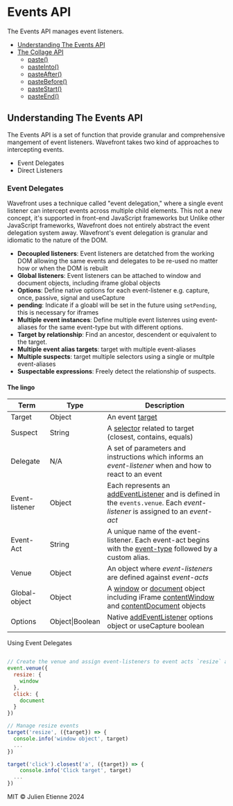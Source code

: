 # Events API
The Events API manages event listeners.


- [Understanding The Events API](#Understanding-the-Collage-API)
- [The Collage API](#The-Collage-API)
  - [paste()](#paste)
  - [pasteInto()](#pasteInto)
  - [pasteAfter()](#pasteAfter)
  - [pasteBefore()](#pasteBefore)
  - [pasteStart()](#pasteStart)
  - [pasteEnd()](#pasteEnd)
## Understanding The Events API

The Events API is a set of function that provide granular and comprehensive mangement of event listeners.
Wavefront takes two kind of approaches to intercepting events. 
- Event Delegates
- Direct Listeners

### Event Delegates

Wavefront uses a technique called "event delegation," where a single event listener can intercept events across multiple child elements. 
This not a new concept, it's supported in front-end JavaScript frameworks but Unlike other JavaScript frameworks, Wavefront does 
not entirely abstract the event delegation system away. Wavefront's event delegation is granular and idiomatic to the nature of the DOM.  

- **Decoupled listeners**: Event listeners are detatched from the working DOM allowing the same events and delegates to be re-used no matter how or when the DOM is rebuilt
- **Global listeners**: Event listeners can be attached to window and document objects, including iframe global objects  
- **Options**: Define native options for each event-listener e.g. capture, once, passive, signal and useCapture
- **pending**: Indicate if a gloabl will be set in the future using `setPending`, this is necessary for iframes
- **Multiple event instances**: Define multiple event listenres using event-aliases for the same event-type but with different options.
- **Target by relationship**: Find an ancestor, descendent or equivalent to the target.
- **Multiple event alias targets**: target with multiple event-aliases   
- **Multiple suspects**: target multiple selectors using a single or multple event-aliases
- **Suspectable expressions**: Freely detect the relationship of suspects. 

[targetLink]:https://developer.mozilla.org/en-US/docs/Web/API/Event/target
[selectorLink]:https://developer.mozilla.org/en-US/docs/Web/API/Document_object_model/Locating_DOM_elements_using_selectors
[addEventListenerLink]:https://developer.mozilla.org/en-US/docs/Web/API/EventTarget/addEventListener
[eventTypeLink]:https://developer.mozilla.org/en-US/docs/Web/API/Event/type
[windowLink]:https://developer.mozilla.org/en-US/docs/Web/API/Window/window
[documentLink]:https://developer.mozilla.org/en-US/docs/Web/API/Document
[contentWindowLink]:https://developer.mozilla.org/en-US/docs/Web/API/HTMLIFrameElement/contentWindow
[contentDocumentLink]:https://developer.mozilla.org/en-US/docs/Web/API/HTMLIFrameElement/contentDocument
#### The lingo

| Term           | Type            | Description                                                                                                                                                 |
|----------------|-----------------|-------------------------------------------------------------------------------------------------------------------------------------------------------------|
| Target         | Object          | An event [target][targetLink]                                                                                                                               |  
| Suspect        | String          | A [selector][selectorLink] related to target (closest, contains, equals)                                                                                    |   
| Delegate       | N/A             | A set of parameters and instructions which informs an _event-listener_ when and how to react to an event                                                    |   
| Event-listener | Object          | Each represents an [addEventListener][addEventListenerLink] and is defined in the `events.venue`. Each _event-listener_ is assigned to an _event-act_       |   
| Event-Act      | String          | A unique name of the event-listener. Each event-act begins with the [event-type][eventTypeLink] followed by a custom alias.                                 |   
| Venue          | Object          | An object where _event-listeners_ are defined against _event-acts_                                                                                              |   
| Global-object  | Object          | A [window][windowLink] or [document][documentLink] object including iFrame [contentWindow][contentWindowLink] and [contentDocument][contentDocumentLink] objects                                                                      |   
| Options        | Object\|Boolean | Native [addEventListener][addEventListenerLink] options object or useCapture boolean                                                                                                |   

Using Event Delegates
```javascript

// Create the venue and assign event-listeners to event acts `resize` and `click`
event.venue({
  resize: {
    window 
  },
  click: {
    document
  }
})

// Manage resize events 
target('resize', ({target}) => {
  console.info('window object', target)
  ...
})

target('click').closest('a', ({target}) => {
    console.info('Click target', target)
  ...
})
```


MIT © Julien Etienne 2024
